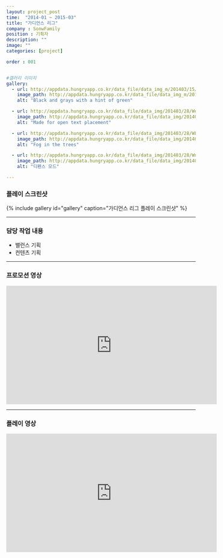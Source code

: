 ```yaml
---
layout: project_post
time:  "2014-01 ~ 2015-03"
title: "가디언스 리그"
company : SonwFamily
position : 기획자
description: ""
image: ""
categories: [project]

order : 001


#갤러리 이미지
gallery:
  - url: http://appdata.hungryapp.co.kr/data_file/data_img_m/201403/15/M7InfS813948783131367830.png
    image_path: http://appdata.hungryapp.co.kr/data_file/data_img_m/201403/15/M7InfS813948783131367830.png
    alt: "Black and grays with a hint of green"

  - url: http://appdata.hungryapp.co.kr/data_file/data_img/201403/28/WelLxJX139597133700428218.jpg
    image_path: http://appdata.hungryapp.co.kr/data_file/data_img/201403/28/WelLxJX139597133700428218.jpg
    alt: "Made for open text placement"

  - url: http://appdata.hungryapp.co.kr/data_file/data_img/201403/28/WLkyE0N139597151042513218.jpg
    image_path: http://appdata.hungryapp.co.kr/data_file/data_img/201403/28/WLkyE0N139597151042513218.jpg
    alt: "Fog in the trees"

  - url: http://appdata.hungryapp.co.kr/data_file/data_img/201403/28/Wn3yroM139597146168043218.jpg
    image_path: http://appdata.hungryapp.co.kr/data_file/data_img/201403/28/Wn3yroM139597146168043218.jpg
    alt: "디펜스 모드"

---
```


### 플레이 스크린샷
{% include gallery id="gallery" caption="가디언스 리그 플레이 스크린샷" %}

---  
### 담당 작업 내용
  - 밸런스 기획
  - 컨텐츠 기획

---  
### 프로모션 영상
<iframe width="560" height="315" src="https://www.youtube.com/embed/X1OL6sOi4WI" frameborder="0" allow="accelerometer; autoplay; encrypted-media; gyroscope; picture-in-picture" allowfullscreen></iframe>

---  
### 플레이 영상
<iframe width="560" height="315" src="https://www.youtube.com/embed/5nUEFdbszec" frameborder="0" allow="accelerometer; autoplay; encrypted-media; gyroscope; picture-in-picture" allowfullscreen></iframe>
